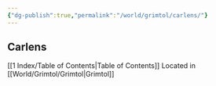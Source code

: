 ```yaml
---
{"dg-publish":true,"permalink":"/world/grimtol/carlens/"}
---
```


## Carlens

[[1 Index/Table of Contents\|Table of Contents]]
Located in [[World/Grimtol/Grimtol\|Grimtol]]